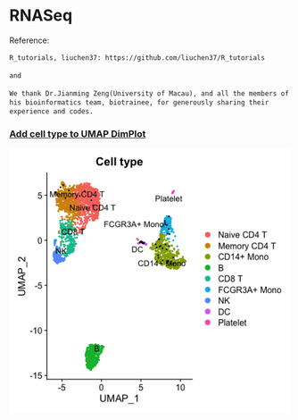 # RNASeq

Reference: 
```
R_tutorials, liuchen37: https://github.com/liuchen37/R_tutorials

and

We thank Dr.Jianming Zeng(University of Macau), and all the members of his bioinformatics team, biotrainee, for generously sharing their experience and codes.
```

### [Add cell type to UMAP DimPlot](https://github.com/liuchen37/RNASeq/blob/main/Add%20cell%20type%20to%20UMAP%20dimension%20reduction%20plot.r)

![alt_text](https://github.com/liuchen37/Pics/blob/main/UMPA+celltype.png?raw=true)

